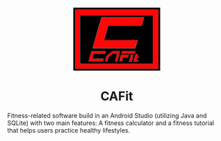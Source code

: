 <p align="center">
    <img width="200" src="https://github.com/jeraldconstantino/cafit/blob/main/others/cafit_logo_3.png" alt="CAFit logo">
</p>

<h1 align="center"> CAFit </h1>
Fitness-related software build in an Android Studio (utilizing Java and SQLite) with two main features: A fitness calculator and a fitness tutorial that helps users practice healthy lifestyles.
